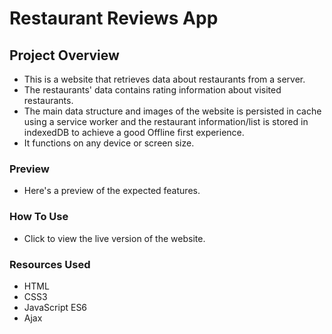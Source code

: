 # Restaurant Reviews App

## Project Overview

- This is a website that retrieves data about restaurants from a server. 
- The restaurants' data contains rating information about visited restaurants. 
- The main data structure and images of the website is persisted in cache using a service worker and the restaurant information/list is stored in indexedDB to achieve a good Offline first experience. 
- It functions on any device or screen size.

### Preview
- Here's a preview of the expected features.

### How To Use
- Click to view the live version of the website.

### Resources Used
- HTML
- CSS3
-  JavaScript ES6
-  Ajax


